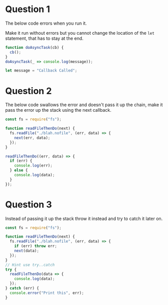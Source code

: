 # Question 1

The below code errors when you run it.

Make it run without errors but you cannot change the location of the `let` statement, that has to stay at the end.

```js
function doAsyncTask(cb) {
  cb();
}
doAsyncTask(_ => console.log(message));

let message = "Callback Called";
```

# Question 2

The below code swallows the error and doesn't pass it up the chain, make it pass the error up the stack using the next callback.

```js
const fs = require("fs");

function readFileThenDo(next) {
  fs.readFile("./blah.nofile", (err, data) => {
    next(err, data);
  });
}

readFileThenDo((err, data) => {
  if (err) {
    console.log(err);
  } else {
    console.log(data);
  }
});
```

# Question 3

Instead of passing it up the stack throw it instead and try to catch it later on.

```js
const fs = require("fs");

function readFileThenDo(next) {
  fs.readFile("./blah.nofile", (err, data) => {
    if (err) throw err;
    next(data);
  });
}
// Hint use try..catch
try {
  readFileThenDo(data => {
    console.log(data);
  });
} catch (err) {
  console.error("Print this", err);
}
```

